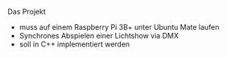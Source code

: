 Das Projekt
* muss auf einem Raspberry Pi 3B+ unter Ubuntu Mate laufen
* Synchrones Abspielen einer Lichtshow via DMX
* soll in C++ implementiert werden